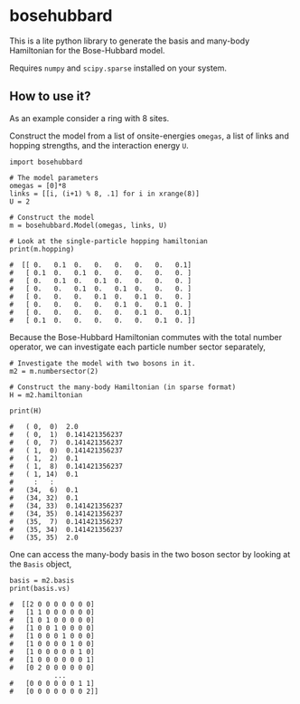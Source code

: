 # bosehubbard

This is a lite python library to generate the basis and many-body Hamiltonian for the Bose-Hubbard model.

Requires `numpy` and `scipy.sparse` installed on your system.

## How to use it?

As an example consider a ring with 8 sites. 

Construct the model from a list of onsite-energies `omegas`, a list of links and hopping strengths, and the interaction energy `U`.

```
import bosehubbard

# The model parameters
omegas = [0]*8
links = [[i, (i+1) % 8, .1] for i in xrange(8)]
U = 2

# Construct the model
m = bosehubbard.Model(omegas, links, U)

# Look at the single-particle hopping hamiltonian
print(m.hopping)

#  [[ 0.   0.1  0.   0.   0.   0.   0.   0.1]
#   [ 0.1  0.   0.1  0.   0.   0.   0.   0. ]
#   [ 0.   0.1  0.   0.1  0.   0.   0.   0. ]
#   [ 0.   0.   0.1  0.   0.1  0.   0.   0. ]
#   [ 0.   0.   0.   0.1  0.   0.1  0.   0. ]
#   [ 0.   0.   0.   0.   0.1  0.   0.1  0. ]
#   [ 0.   0.   0.   0.   0.   0.1  0.   0.1]
#   [ 0.1  0.   0.   0.   0.   0.   0.1  0. ]]
```

Because the Bose-Hubbard Hamiltonian commutes with the total number operator, we can investigate each particle number sector separately,

```
# Investigate the model with two bosons in it.
m2 = m.numbersector(2)

# Construct the many-body Hamiltonian (in sparse format)
H = m2.hamiltonian

print(H)

#	( 0,  0)  2.0
#	( 0,  1)  0.141421356237
#	( 0,  7)  0.141421356237
#	( 1,  0)  0.141421356237
#	( 1,  2)  0.1
#	( 1,  8)  0.141421356237
#	( 1, 14)  0.1
#	  :	  :
#	(34,  6)  0.1
#	(34, 32)  0.1
#	(34, 33)  0.141421356237
#	(34, 35)  0.141421356237
#	(35,  7)  0.141421356237
#	(35, 34)  0.141421356237
#	(35, 35)  2.0
```

One can access the many-body basis in the two boson sector by looking at the `Basis` object,

```
basis = m2.basis
print(basis.vs)

#  [[2 0 0 0 0 0 0 0]
#   [1 1 0 0 0 0 0 0]
#   [1 0 1 0 0 0 0 0]
#   [1 0 0 1 0 0 0 0]
#   [1 0 0 0 1 0 0 0]
#   [1 0 0 0 0 1 0 0]
#   [1 0 0 0 0 0 1 0]
#   [1 0 0 0 0 0 0 1]
#   [0 2 0 0 0 0 0 0]
           ...
#   [0 0 0 0 0 0 1 1]
#   [0 0 0 0 0 0 0 2]]
```

